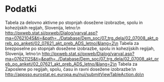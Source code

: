# Podatki

Tabela za delovno aktivne po stopnjah dosežene izobrazbe, spolu in kohezijskih regijah, Slovenija, letno:\n
http://pxweb.stat.si/pxweb/Dialog/varval.asp?ma=0762104S&ti=&path=../Database/Dem_soc/07_trg_dela/02_07008_akt_preb_po_anketi/02_07621_akt_preb_ADS_letno/&lang=2\n
Tabela za brezposelne po stopnjah dosežene izobrazbe, spolu in kohezijskih regijah, Slovenija, letno:\n
http://pxweb.stat.si/pxweb/Dialog/varval.asp?ma=0762112S&ti=&path=../Database/Dem_soc/07_trg_dela/02_07008_akt_preb_po_anketi/02_07621_akt_preb_ADS_letno/&lang=2\n
Tabela za Zaposlene po regijah, spolu, času in ravni dosežene izobrazbe:\n
http://appsso.eurostat.ec.europa.eu/nui/submitViewTableAction.do\n
